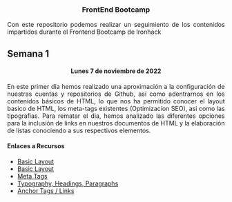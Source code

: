 <h3 align="center"> FrontEnd Bootcamp </h3>

<p align="justify"> Con este repositorio podemos realizar un seguimiento de los contenidos impartidos durante el Frontend Bootcamp de Ironhack</p>

## Semana 1

<h4 align="center">Lunes 7 de noviembre de 2022</h4>

<p align="justify"> En este primer día hemos realizado una aproximación a la configuración de nuestras cuentas y repositorios de Github, así como adentrarnos en los contenidos básicos de HTML, lo que nos ha permitido conocer el layout basico de HTML, los meta-tags existentes (Optimizacion SEO), asi como las tipografias.
Para rematar el dia, hemos analizado las diferentes opciones para la inclusión de links en nuestros documentos de HTML y la elaboración de listas conociendo a sus respectivos elementos.</p>

<h4>Enlaces a Recursos</h4>

- [Basic Layout](https://github.com/kaisercode13/Ironhack-Notes/blob/main/section-01-html/01-basic-layout.html)
- [Basic Layout](https://github.com/kaisercode13/Ironhack-Notes/blob/main/section-01-html/02-meta-tags.html)
- [Meta Tags](https://github.com/kaisercode13/Ironhack-Notes/blob/main/section-01-html/03-typogrphy.html)
- [Typography, Headings, Paragraphs](https://github.com/kaisercode13/Ironhack-Notes/blob/main/section-01-html/04-links.html)
- [Anchor Tags / Links](https://github.com/kaisercode13/Ironhack-Notes/blob/main/section-01-html/05-images.html)
